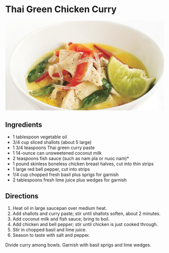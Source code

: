 # Thai Green Chicken Curry

![Chicken Curry](./images/thai-green-chicken-curry-940.jpg)
## Ingredients

- 1 tablespoon vegetable oil
- 3/4 cup sliced shallots (about 5 large)
- 1 3/4 teaspoons Thai green curry paste
- 1 14-ounce can unsweetened coconut milk
- 2 teaspoons fish sauce (such as nam pla or nuoc nam)*
- 1 pound skinless boneless chicken breast halves, cut into thin strips
- 1 large red bell pepper, cut into strips
- 1/4 cup chopped fresh basil plus sprigs for garnish
- 2 tablespoons fresh lime juice plus wedges for garnish

## Directions
1. Heat oil in large saucepan over medium heat.
2. Add shallots and curry paste; stir until shallots soften, about 2 minutes.
3. Add coconut milk and fish sauce; bring to boil.
4. Add chicken and bell pepper; stir until chicken is just cooked through.
5. Stir in chopped basil and lime juice.
6. Season to taste with salt and pepper.

Divide curry among bowls. Garnish with basil sprigs and lime wedges.

